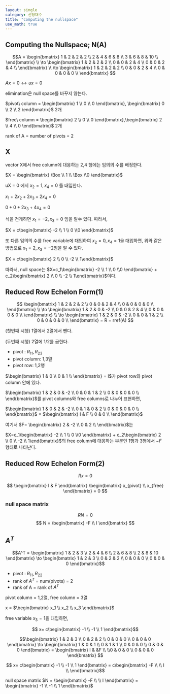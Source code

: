 ```yaml
---
layout: single
category: 선형대수
title: "computing the nullspace"
use_math: true
---
```

 ## Computing the Nullspace; N(A)

$$A = \begin{bmatrix} 1 & 2 & 2 & 2 \\ 2 & 4 & 6 & 8 \\ 3 & 6 & 8 & 10 \\ \end{bmatrix} \\ \to \begin{bmatrix} 1 & 2 & 2 & 2 \\ 0 & 0 & 2 & 4 \\ 0 & 0 & 2 & 4 \\ \end{bmatrix} \\ \to \begin{bmatrix} 1 & 2 & 2 & 2 \\ 0 & 0 & 2 & 4 \\ 0 & 0 & 0 & 0 \\ \end{bmatrix} $$

$Ax = 0 \leftrightarrow ux = 0$


elimination은 null space를 바꾸지 않는다. 

$pivot\ column = \begin{bmatrix} 1 \\ 0 \\ 0 \end{bmatrix}, \begin{bmatrix} 0 \\ 2 \\ 2 \end{bmatrix}$ 2개

$free\ column = \begin{bmatrix} 2 \\ 0 \\ 0 \end{bmatrix},\begin{bmatrix} 2 \\ 4 \\ 0 \end{bmatrix}$ 2개

rank of A = number of pivots = 2

## X
vector X에서 free column에 대응하는 2,4 행에는 임의의 수를 배정한다. 

$X = \begin{bmatrix} \Box \\ 1 \\ \Box \\0 \end{bmatrix}$

uX = 0 에서 $x_2 = 1, x_4 = 0$ 를 대입한다. 

$x_1 + 2x_2 + 2x_3 + 2x_4 = 0$ 

$0+0+ 2 x_3 + 4x_4 = 0$

식을 전개하면 $x_1 = -2, x_3 =0$ 임을 알수 있다. 따라서, 

$X = c\begin{bmatrix} -2 \\ 1 \\ 0 \\0 \end{bmatrix}$

또 다른 임의의 수를 free variable에 대입하여 $x_2 = 0, x_4 = 1$을 대입하면, 위와 같은 방법으로 $x_1 = 2, x_3 = -2$임을 알 수 있다.

$X = c\begin{bmatrix} 2 \\ 0 \\ -2 \\ 1\end{bmatrix}$

따라서, null space는 $X=c_1\begin{bmatrix} -2 \\ 1 \\ 0 \\0 \end{bmatrix} + c_2\begin{bmatrix} 2 \\ 0 \\ -2 \\ 1\end{bmatrix}$이다.

## Reduced Row Echelon Form(1)
$$ \begin{bmatrix} 1 & 2 & 2 & 2 \\ 0 & 0 & 2 & 4 \\ 0 & 0 & 0 & 0 \\ \end{bmatrix} \\ \to \begin{bmatrix} 1 & 2 & 0 & -2 \\ 0 & 0 & 2 & 4 \\ 0 & 0 & 0 & 0 \\ \end{bmatrix} \\ \to \begin{bmatrix} 1 & 2 & 0 & -2 \\ 0 & 0 & 1 & 2 \\ 0 & 0 & 0 & 0 \\ \end{bmatrix} = R = rref(A) $$
 
 (첫번째 시행) 1열에서 2열에서 뺀다. 

 (두번째 시행) 2열에 1/2를 곱한다.

- pivot : $R_{11}, R_{23}$
- pivot column: 1,3열
- pivot row: 1,2행

$\begin{bmatrix} 1 & 0 \\ 0 & 1 \\ \end{bmatrix} = I$가 pivot row와 pivot column 안에 있다. 

$\begin{bmatrix} 1 & 2 & 0 & -2 \\ 0 & 0 & 1 & 2 \\ 0 & 0 & 0 & 0 \\ \end{bmatrix}$를 pivot columns와 free columns로 나누어 표현하면, 

$\begin{bmatrix} 1 & 0 & 2 & -2 \\ 0 & 1 & 0 & 2 \\ 0 & 0 & 0 & 0 \\ \end{bmatrix}$ = $\begin{bmatrix} I & F  \\ 0 & 0  \\ \end{bmatrix}$

여기서 $F= \begin{bmatrix} 2 & -2 \\ 0 & 2 \\ \end{bmatrix}$는

$X=c_1\begin{bmatrix} -2 \\ 1 \\ 0 \\0 \end{bmatrix} + c_2\begin{bmatrix} 2 \\ 0 \\ -2 \\ 1\end{bmatrix}$의 free column에 대응하는 부분인 1행과 3행에서  $-F$ 형태로 나타난다. 

## Reduced Row Echelon Form(2)

$$Rx = 0$$

$$ \begin{bmatrix} I & F \end{bmatrix} \begin{bmatrix} x_{pivot} \\ x_{free} \end{bmatrix} = 0 $$

### null space matrix 

$$ RN = 0 $$
$$ N = \begin{bmatrix} -F \\ I \end{bmatrix}  $$

## $A^T$

$$A^T = \begin{bmatrix} 1 & 2 & 3  \\ 2 & 4 & 6 \\ 2 & 6 & 8 \\ 2 & 8 & 10  \end{bmatrix} \to  \begin{bmatrix} 1 & 2 & 3  \\ 0 & 2 & 2 \\ 0 & 0 & 0 \\ 0 & 0 & 0  \end{bmatrix}$$

- pivot : $R_{11}, R_{22}$
- rank of $A^T$ = num(pivots) = 2
- rank of A = rank of $A^T$ 

pivot column = 1,2열, free column = 3열

x = $\begin{bmatrix} x_1 \\ x_2 \\ x_3 \end{bmatrix}$

free variable $x_3 = 1$을 대입하면, 

$$ x= c\begin{bmatrix} -1 \\ -1 \\ 1 \end{bmatrix}$$

$$\begin{bmatrix} 1 & 2 & 3  \\ 0 & 2 & 2 \\ 0 & 0 & 0 \\ 0 & 0 & 0  \end{bmatrix} \to \begin{bmatrix} 1 & 0 & 1  \\ 0 & 1 & 1 \\ 0 & 0 & 0 \\ 0 & 0 & 0  \end{bmatrix} = \begin{bmatrix} I &  &F   \\  \\0 & 0 & 0 \\ 0 & 0 & 0  \end{bmatrix} $$

$$ x= c\begin{bmatrix} -1 \\ -1 \\ 1 \end{bmatrix} = c\begin{bmatrix} -F  \\ \\ I 
\\ \end{bmatrix}$$

null space matrix $N = \begin{bmatrix} -F  \\ \\ I \end{bmatrix} = \begin{bmatrix} -1 \\ -1 \\ 1 \end{bmatrix}$